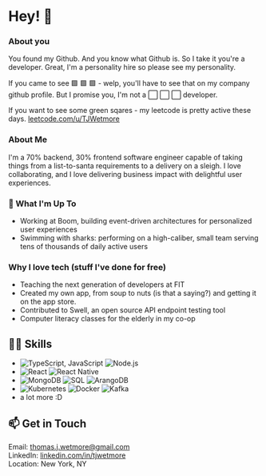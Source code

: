 # Hey! 👋
### About you
You found my Github. And you know what Github is. So I take it you're a developer. Great, I'm a personality hire so please see my personality.

If you came to see 🟩 🟩 🟩 - welp, you'll have to see that on my company github profile. But I promise you, I'm not a ⬜️ ⬜️ ⬜️ developer.

If you want to see some green sqares - my leetcode is pretty active these days. [leetcode.com/u/TJWetmore](https://leetcode.com/u/TJWetmore/)

### About Me
I'm a 70% backend, 30% frontend software engineer capable of taking things from a list-to-santa requirements to a delivery on a sleigh. I love collaborating, and I love delivering business impact with delightful user experiences. 

### 🚀 What I'm Up To
- Working at Boom, building event-driven architectures for personalized user experiences
- Swimming with sharks: performing on a high-caliber, small team serving tens of thousands of daily active users 

### Why I love tech (stuff I've done for free)
- Teaching the next generation of developers at FIT
- Created my own app, from soup to nuts (is that a saying?) and getting it on the app store.
- Contributed to Swell, an open source API endpoint testing tool
- Computer literacy classes for the elderly in my co-op


## 👨‍💻 Skills
- ![TypeScript, JavaScript](https://img.shields.io/badge/-TypeScript-3178C6?style=flat-square&logo=typescript&logoColor=white) ![Node.js](https://img.shields.io/badge/-Node.js-339933?style=flat-square&logo=node.js&logoColor=white) 
- ![React](https://img.shields.io/badge/-React-61DAFB?style=flat-square&logo=react&logoColor=black) ![React Native](https://img.shields.io/badge/-React_Native-61DAFB?style=flat-square&logo=react&logoColor=black) 
- ![MongoDB](https://img.shields.io/badge/-MongoDB-47A248?style=flat-square&logo=mongodb&logoColor=white) ![SQL](https://img.shields.io/badge/-SQL-4479A1?style=flat-square&logo=postgresql&logoColor=white)
![ArangoDB](https://img.shields.io/badge/-ArangoDB-DDE072?style=flat-square&logo=arangodb&logoColor=black)
- ![Kubernetes](https://img.shields.io/badge/-Kubernetes-326CE5?style=flat-square&logo=kubernetes&logoColor=white) ![Docker](https://img.shields.io/badge/-Docker-2496ED?style=flat-square&logo=docker&logoColor=white) ![Kafka](https://img.shields.io/badge/-Kafka-231F20?style=flat-square&logo=apache-kafka&logoColor=white) 
- a lot more :D

## 📫 Get in Touch
Email: thomas.j.wetmore@gmail.com
</br>
LinkedIn: [linkedin.com/in/tjwetmore](https://www.linkedin.com/in/tjwetmore) 
</br>
Location: New York, NY
